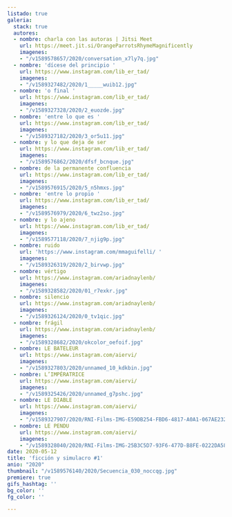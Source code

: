 ```yaml
---
listado: true
galeria:
  stack: true
  autores:
  - nombre: charla con las autoras | Jitsi Meet
    url: https://meet.jit.si/OrangeParrotsRhymeMagnificently
    imagenes:
    - "/v1589578657/2020/conversation_x7ly7q.jpg"
  - nombre: 'dícese del principio '
    url: https://www.instagram.com/lib_er_tad/
    imagenes:
    - "/v1589327482/2020/1_____wuib12.jpg"
  - nombre: 'o final '
    url: https://www.instagram.com/lib_er_tad/
    imagenes:
    - "/v1589327328/2020/2_euozde.jpg"
  - nombre: 'entre lo que es '
    url: https://www.instagram.com/lib_er_tad/
    imagenes:
    - "/v1589327182/2020/3_or5u11.jpg"
  - nombre: y lo que deja de ser
    url: https://www.instagram.com/lib_er_tad/
    imagenes:
    - "/v1589576862/2020/dfsf_bcnque.jpg"
  - nombre: de la permanente confluencia
    url: https://www.instagram.com/lib_er_tad/
    imagenes:
    - "/v1589576915/2020/5_n5hmxs.jpg"
  - nombre: 'entre lo propio '
    url: https://www.instagram.com/lib_er_tad/
    imagenes:
    - "/v1589576979/2020/6_twz2so.jpg"
  - nombre: y lo ajeno
    url: https://www.instagram.com/lib_er_tad/
    imagenes:
    - "/v1589577118/2020/7_njig9p.jpg"
  - nombre: ruido
    url: 'https://www.instagram.com/mmaguifelli/ '
    imagenes:
    - "/v1589326319/2020/2_birvwp.jpg"
  - nombre: vértigo
    url: https://www.instagram.com/ariadnaylenb/
    imagenes:
    - "/v1589328582/2020/01_r7exkr.jpg"
  - nombre: silencio
    url: https://www.instagram.com/ariadnaylenb/
    imagenes:
    - "/v1589326124/2020/0_tv1qic.jpg"
  - nombre: frágil
    url: https://www.instagram.com/ariadnaylenb/
    imagenes:
    - "/v1589328682/2020/okcolor_oefoif.jpg"
  - nombre: LE BATELEUR
    url: https://www.instagram.com/aiervi/
    imagenes:
    - "/v1589327803/2020/unnamed_10_kdkbin.jpg"
  - nombre: L’IMPÉRATRICE
    url: https://www.instagram.com/aiervi/
    imagenes:
    - "/v1589325426/2020/unnamed_g7pshc.jpg"
  - nombre: LE DIABLE
    url: https://www.instagram.com/aiervi/
    imagenes:
    - "/v1589327907/2020/RNI-Films-IMG-E59DB254-FBD6-4817-A0A1-067AE2328AD4_iecs8j.jpg"
  - nombre: LE PENDU
    url: https://www.instagram.com/aiervi/
    imagenes:
    - "/v1589328040/2020/RNI-Films-IMG-25B3C5D7-93F6-477D-B8FE-0222DA58B3AE_ra9z7u.jpg"
date: 2020-05-12
title: 'ficción y simulacro #1'
anio: "2020"
thumbnail: "/v1589576140/2020/Secuencia_030_noccqg.jpg"
premiere: true
gifs_hashtag: ''
bg_color: ''
fg_color: ''

---
```

